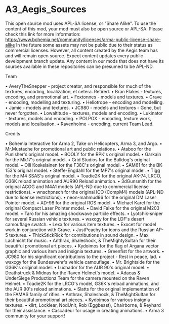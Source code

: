 # A3_Aegis_Sources
 
This open source mod uses APL-SA license, or "Share Alike". To use the content of this mod, your mod must also be open source or APL-SA. Please check this link for more information: https://www.bohemia.net/community/licenses/arma-public-license-share-alike
In the future some assets may not be public due to their status as commercial licenses. However, all content created by the Aegis team has and will remain open source.
Expect content updates every public development branch update. Any content in our mods that does not have its sources available in these repositories can be presumed to be APL-ND.

Team

• AveryTheSnepper - project creator, and responsible for much of the textures, encoding, localization, et cetera. Retired.
• Bran Flakes - textures, encoding, and promotional art.
• Foxtonnes - models and textures.
• Grave - encoding, modelling and texturing.
• Heliotrope - encoding and modelling.
• Jamie - models and textures.
• JC980 - models and textures - Gone, but never forgotten.
• Lowaltitude - textures, models and encoding.
• Lukinator - textures, models and encoding.
• POLPOX - encoding, texture work, models and localisation.
• Ravenholme - encoding, current Team Lead.

Credits

• Bohemia Interactive for Arma 2, Take on Helicopters, Arma 3, and Argo.
• Mr.Mustache for promotional art and public relations.
• Ataboo for the Punisher's original model.
• BOOLY for the RPK's original model.
• Garkain for the Mk17's original model.
• Grid Studios for the Bulldog's original model.
• Olli Koskelainen for the F38C's original model.
• SAM61 for the BK-153's original model.
• Steffe-Engdahl for the MP7's original model.
• Tigg for the M4 SSAS's original model.
• Toadie2K for the original AK-74, LRCO, G36K reload animation and AUR90 Reload animation.
• 3dGunsmith for the original ACOG and M4A1 models (APL-ND due to commercial license restrictions).
• wnschpnsch for the original ICO (CompM4) models (APL-ND due to license restrictions).
• neon-mahmud96 for the original DM Laser Pointer model.
• AD-98 for the original ROS model.
• Michael Karel for the original Compact Laser Pointer model.
• David Falke for the original M203 model.
• Taro for his amazing shockwave particle effects.
• Lyotchik-sniper for several Russian vehicle textures.
• wsxcgy for the LDF's desert camouflage swatch.
• Lexx for various item textures.
• Exocet for model work in conjunction with Grave.
• JustPeachy for icons and the Russian AP-5 textures.
• ThickStickRick for contributions in sound design.
• Max Lachnicht for music.
• Anthrax, Shaleshock, & TheMightySultan for their beautiful promotional art pieces.
• Kydoimos for the flag of Argana vector graphic and various item and insignia textures.
• Greenfist for the artwork.
• JC980 for his significant contributions to the project - Rest in peace, lad.
• wsxcgy for the Bundeswehr's vehicle camouflage.
• Mr. Brightside for the G36K's original model.
• Luchador for the AUR 90's original model.
• Deathstruck & Midnas for the Raven Helmet's model.
• Adacas & UnderSiege Productionz Team for the camera mounted on the Raven Helmet.
• Toadie2K for the LRCO's model, G36K's reload animations, and the AUR 90's reload animations.
• Slatts for the original implementation of the FAMAS family of rifles.
• Anthrax, Shaleshock, & TheMightSultan for their beautiful promotional art pieces.
• Kydoimos for various insignia textures.
• kllrt, Locklear, NodUnit, Rob (Eggbeast), Chairborne, & Reyhard for their assistance.
• Cascadeur for usage in creating animations.
• Arma 3 community for your support!
